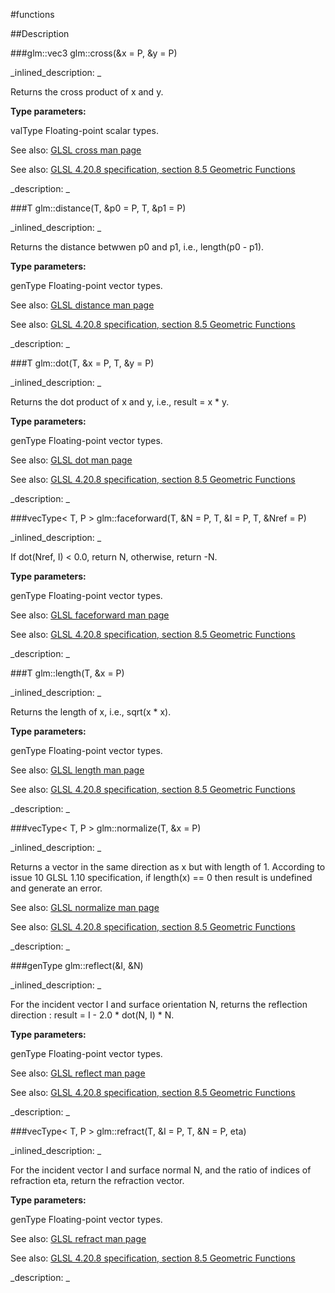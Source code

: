 #functions


<!--
_visible: True_
_advanced: False_
-->

##Description





<!----------------------------------------------------------------------------->

###glm::vec3 glm::cross(&x = P, &y = P)

<!--
_syntax: glm::cross(&x = P, &y = P)_
_name: glm::cross_
_returns: glm::vec3_
_returns_description: _
_parameters: const glm::vec3 &x=P, const glm::vec3 &y=P_
_version_started: 0.10.0_
_version_deprecated: _
_summary: _
_constant: False_
_static: False_
_visible: True_
_advanced: False_
-->

_inlined_description: _

Returns the cross product of x and y.


**Type parameters:**

valType Floating-point scalar types.


See also: <a href="http://www.opengl.org/sdk/docs/manglsl/xhtml/cross.xml">GLSL cross man page</a>

See also: <a href="http://www.opengl.org/registry/doc/GLSLangSpec.4.20.8.pdf">GLSL 4.20.8 specification, section 8.5 Geometric Functions</a>





_description: _







<!----------------------------------------------------------------------------->

###T glm::distance(T, &p0 = P, T, &p1 = P)

<!--
_syntax: glm::distance(T, &p0 = P, T, &p1 = P)_
_name: glm::distance_
_returns: T_
_returns_description: _
_parameters: const vecType< T, P > &p0=P, const vecType< T, P > &p1=P_
_version_started: 0.10.0_
_version_deprecated: _
_summary: _
_constant: False_
_static: False_
_visible: True_
_advanced: False_
-->

_inlined_description: _

Returns the distance betwwen p0 and p1, i.e., length(p0 - p1).


**Type parameters:**

genType Floating-point vector types.


See also: <a href="http://www.opengl.org/sdk/docs/manglsl/xhtml/distance.xml">GLSL distance man page</a>

See also: <a href="http://www.opengl.org/registry/doc/GLSLangSpec.4.20.8.pdf">GLSL 4.20.8 specification, section 8.5 Geometric Functions</a>





_description: _







<!----------------------------------------------------------------------------->

###T glm::dot(T, &x = P, T, &y = P)

<!--
_syntax: glm::dot(T, &x = P, T, &y = P)_
_name: glm::dot_
_returns: T_
_returns_description: _
_parameters: const vecType< T, P > &x=P, const vecType< T, P > &y=P_
_version_started: 0.10.0_
_version_deprecated: _
_summary: _
_constant: False_
_static: False_
_visible: True_
_advanced: False_
-->

_inlined_description: _

Returns the dot product of x and y, i.e., result = x * y.


**Type parameters:**

genType Floating-point vector types.


See also: <a href="http://www.opengl.org/sdk/docs/manglsl/xhtml/dot.xml">GLSL dot man page</a>

See also: <a href="http://www.opengl.org/registry/doc/GLSLangSpec.4.20.8.pdf">GLSL 4.20.8 specification, section 8.5 Geometric Functions</a>





_description: _







<!----------------------------------------------------------------------------->

###vecType< T, P > glm::faceforward(T, &N = P, T, &I = P, T, &Nref = P)

<!--
_syntax: glm::faceforward(T, &N = P, T, &I = P, T, &Nref = P)_
_name: glm::faceforward_
_returns: vecType< T, P >_
_returns_description: _
_parameters: const vecType< T, P > &N=P, const vecType< T, P > &I=P, const vecType< T, P > &Nref=P_
_version_started: 0.10.0_
_version_deprecated: _
_summary: _
_constant: False_
_static: False_
_visible: True_
_advanced: False_
-->

_inlined_description: _

If dot(Nref, I) < 0.0, return N, otherwise, return -N.


**Type parameters:**

genType Floating-point vector types.


See also: <a href="http://www.opengl.org/sdk/docs/manglsl/xhtml/faceforward.xml">GLSL faceforward man page</a>

See also: <a href="http://www.opengl.org/registry/doc/GLSLangSpec.4.20.8.pdf">GLSL 4.20.8 specification, section 8.5 Geometric Functions</a>





_description: _







<!----------------------------------------------------------------------------->

###T glm::length(T, &x = P)

<!--
_syntax: glm::length(T, &x = P)_
_name: glm::length_
_returns: T_
_returns_description: _
_parameters: const vecType< T, P > &x=P_
_version_started: 0.10.0_
_version_deprecated: _
_summary: _
_constant: False_
_static: False_
_visible: True_
_advanced: False_
-->

_inlined_description: _

Returns the length of x, i.e., sqrt(x * x).


**Type parameters:**

genType Floating-point vector types.


See also: <a href="http://www.opengl.org/sdk/docs/manglsl/xhtml/length.xml">GLSL length man page</a>

See also: <a href="http://www.opengl.org/registry/doc/GLSLangSpec.4.20.8.pdf">GLSL 4.20.8 specification, section 8.5 Geometric Functions</a>





_description: _







<!----------------------------------------------------------------------------->

###vecType< T, P > glm::normalize(T, &x = P)

<!--
_syntax: glm::normalize(T, &x = P)_
_name: glm::normalize_
_returns: vecType< T, P >_
_returns_description: _
_parameters: const vecType< T, P > &x=P_
_version_started: 0.10.0_
_version_deprecated: _
_summary: _
_constant: False_
_static: False_
_visible: True_
_advanced: False_
-->

_inlined_description: _

Returns a vector in the same direction as x but with length of 1.
According to issue 10 GLSL 1.10 specification, if length(x) == 0 then result is undefined and generate an error.


See also: <a href="http://www.opengl.org/sdk/docs/manglsl/xhtml/normalize.xml">GLSL normalize man page</a>

See also: <a href="http://www.opengl.org/registry/doc/GLSLangSpec.4.20.8.pdf">GLSL 4.20.8 specification, section 8.5 Geometric Functions</a>





_description: _







<!----------------------------------------------------------------------------->

###genType glm::reflect(&I, &N)

<!--
_syntax: glm::reflect(&I, &N)_
_name: glm::reflect_
_returns: genType_
_returns_description: _
_parameters: const genType &I, const genType &N_
_version_started: 0.10.0_
_version_deprecated: _
_summary: _
_constant: False_
_static: False_
_visible: True_
_advanced: False_
-->

_inlined_description: _

For the incident vector I and surface orientation N,
returns the reflection direction : result = I - 2.0 * dot(N, I) * N.


**Type parameters:**

genType Floating-point vector types.


See also: <a href="http://www.opengl.org/sdk/docs/manglsl/xhtml/reflect.xml">GLSL reflect man page</a>

See also: <a href="http://www.opengl.org/registry/doc/GLSLangSpec.4.20.8.pdf">GLSL 4.20.8 specification, section 8.5 Geometric Functions</a>





_description: _







<!----------------------------------------------------------------------------->

###vecType< T, P > glm::refract(T, &I = P, T, &N = P, eta)

<!--
_syntax: glm::refract(T, &I = P, T, &N = P, eta)_
_name: glm::refract_
_returns: vecType< T, P >_
_returns_description: _
_parameters: const vecType< T, P > &I=P, const vecType< T, P > &N=P, T eta_
_version_started: 0.10.0_
_version_deprecated: _
_summary: _
_constant: False_
_static: False_
_visible: True_
_advanced: False_
-->

_inlined_description: _

For the incident vector I and surface normal N,
and the ratio of indices of refraction eta,
return the refraction vector.


**Type parameters:**

genType Floating-point vector types.


See also: <a href="http://www.opengl.org/sdk/docs/manglsl/xhtml/refract.xml">GLSL refract man page</a>

See also: <a href="http://www.opengl.org/registry/doc/GLSLangSpec.4.20.8.pdf">GLSL 4.20.8 specification, section 8.5 Geometric Functions</a>





_description: _







<!----------------------------------------------------------------------------->

